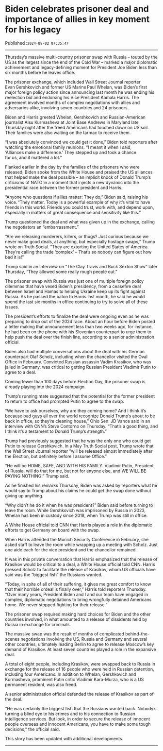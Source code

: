 # Biden celebrates prisoner deal and importance of allies in key moment for his legacy

Published :`2024-08-02 07:35:47`

---

Thursday’s massive multi-country prisoner swap with Russia – touted by the US as the largest since the end of the Cold War – marked a major diplomatic achievement and legacy-defining moment for President Joe Biden less than six months before he leaves office.

The prisoner exchange, which included Wall Street Journal reporter Evan Gershkovich and former US Marine Paul Whelan, was Biden’s first major foreign policy action since announcing last month he was ending his reelection bid and endorsing his Vice President Kamala Harris. The agreement involved months of complex negotiations with allies and adversaries alike, involving seven countries and 24 prisoners.

Biden and Harris greeted Whelan, Gershkovich and Russian-American journalist Alsu Kurmasheva at Joint Base Andrews in Maryland late Thursday night after the freed Americans had touched down on US soil. Their families were also waiting on the tarmac to receive them.

“I was absolutely convinced we could get it done,” Biden told reporters after watching the emotional family reunions. “I meant it when I said, ‘Alliances make a difference.’ They stepped up and took a chance for us, and it mattered a lot.”

Flanked earlier in the day by the families of the prisoners who were released, Biden spoke from the White House and praised the US alliances that helped make the deal possible – an implicit knock of Donald Trump’s criticisms of NATO in a moment that injects a new dynamic into the presidential race between the former president and Harris.

“Anyone who questions if allies matter: They do,” Biden said, raising his voice. “They matter. Today is a powerful example of why it’s vital to have friends in this world. Friends you could trust, work with, and depend upon, especially in matters of great consequence and sensitivity like this.”

Trump questioned the deal and what was given up in the exchange, calling the negotiators an “embarrassment.”

“Are we releasing murderers, killers, or thugs? Just curious because we never make good deals, at anything, but especially hostage swaps,” Trump wrote on Truth Social. “They are extorting the United States of America. They’re calling the trade ‘complex’ – That’s so nobody can figure out how bad it is!”

Trump said in an interview on “The Clay Travis and Buck Sexton Show” later Thursday, “They allowed some really rough people out.”

The prisoner swap with Russia was just one of multiple foreign policy dilemmas that have vexed Biden’s presidency, from a ceasefire deal between Israel and Hamas to helping Ukraine keep up its fight against Russia. As he passed the baton to Harris last month, he said he would spend the last six months in office continuing to try to solve all of these issues.

The president’s efforts to finalize the deal were ongoing even as he was preparing to drop out of the 2024 race. About an hour before Biden posted a letter making that announcement less than two weeks ago, for instance, he had been on the phone with his Slovenian counterpart to urge them to help push the deal over the finish line, according to a senior administration official.

Biden also had multiple conversations about the deal with his German counterpart Olaf Scholz, including when the chancellor visited the Oval Office in February. Convicted Russian assassin Vadim Krasikov, who was jailed in Germany, was critical to getting Russian President Vladimir Putin to agree to a deal.

Coming fewer than 100 days before Election Day, the prisoner swap is already playing into the 2024 campaign.

Trump’s running mate suggested that the potential for the former president to return to office had prompted Putin to agree to the swap.

“We have to ask ourselves, why are they coming home? And I think it’s because bad guys all over the world recognize Donald Trump’s about to be back in office, so they’re cleaning house,” Ohio Sen. JD Vance said in an interview with CNN’s Steve Contorno on Thursday. “That’s a good thing, and I think it’s a testament to Donald Trump’s strength.”

Trump had previously suggested that he was the only one who could get Putin to release Gershkovich. In a May Truth Social post, Trump wrote that the Wall Street Journal reporter “will be released almost immediately after the Election, but definitely before I assume Office.”

“He will be HOME, SAFE, AND WITH HIS FAMILY. Vladimir Putin, President of Russia, will do that for me, but not for anyone else, and WE WILL BE PAYING NOTHING!” Trump said.

As he finished his remarks Thursday, Biden was asked by reporters what he would say to Trump about his claims he could get the swap done without giving up anything.

“Why didn’t he do it when he was president?” Biden said before turning to leave the room. While Gershkovich was imprisoned by Russia in 2023, Whelan has been in custody since 2018, when Trump was still in office.

A White House official told CNN that Harris played a role in the diplomatic efforts to get Germany on board with the swap.

When Harris attended the Munich Security Conference in February, she asked staff to leave the room while wrapping up a meeting with Scholz. Just one aide each for the vice president and the chancellor remained.

It was in this private conversation that Harris emphasized that the release of Krasikov would be critical to a deal, a White House official told CNN. Harris pressed Scholz to facilitate the release of Krasikov, whom US officials have said was the “biggest fish” the Russians wanted.

“Today, in spite of all of their suffering, it gives me great comfort to know that their horrible ordeal is finally over,” Harris told reporters Thursday. “Over many years, President Biden and I and our team have engaged in complex, diplomatic negotiations to bring wrongfully detained Americans home. We never stopped fighting for their release.”

The prisoner swap required making hard choices for Biden and the other countries involved, in what amounted to a release of dissidents held by Russia in exchange for criminals.

The massive swap was the result of months of complicated behind-the-scenes negotiations involving the US, Russia and Germany and several other countries, ultimately leading Berlin to agree to release Moscow’s key demand of Krasikov. At least seven countries played a role in the expansive deal.

A total of eight people, including Krasikov, were swapped back to Russia in exchange for the release of 16 people who were held in Russian detention, including four Americans. In addition to Whelan, Gershkovich and Kurmasheva, prominent Putin critic Vladimir Kara-Murza, who is a US permanent resident, was also freed.

A senior administration official defended the release of Krasikov as part of the deal.

“He was certainly the biggest fish that the Russians wanted back. Nobody’s turning a blind eye to his crimes and to his connection to Russian intelligence services. But look, in order to secure the release of innocent people overseas and innocent Americans, you have to make some tough decisions,” the official said.

This story has been updated with additional developments.

---


